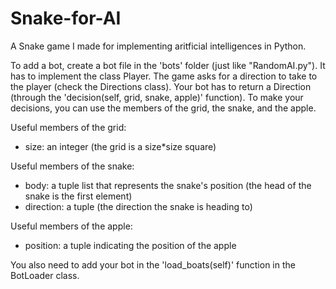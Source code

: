 # Snake-for-AI
A Snake game I made for implementing aritficial intelligences  in Python.

To add a bot, create a bot file in the 'bots' folder (just like "RandomAI.py").
It has to implement the class Player. 
The game asks for a direction to take to the player (check the Directions class).
Your bot has to return a Direction (through the 'decision(self, grid, snake, apple)' function).
To make your decisions, you can use the members of the grid, the snake, and the apple.

Useful members of the grid:
 - size: an integer (the grid is a size*size square)

Useful members of the snake:
 - body: a tuple list that represents the snake's position (the head of the snake is the first element)
 - direction: a tuple (the direction the snake is heading to)

Useful members of the apple:
 - position: a tuple indicating the position of the apple

You also need to add your bot in the 'load_boats(self)' function in the BotLoader class.

